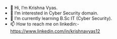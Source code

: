 - 👋 Hi, I’m Krishna Vyas.
- 👀 I’m interested in Cyber Security domain.
- 🌱 I’m currently learning B.Sc IT (Cyber Security).
- 📫 How to reach me on linkedin:- https://www.linkedin.com/in/krishnavyas12

<!---
Kkvyas12/Kkvyas12 is a ✨ special ✨ repository because its `README.md` (this file) appears on your GitHub profile.
You can click the Preview link to take a look at your changes.
--->
